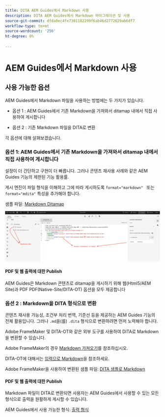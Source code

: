 ```yaml
---
title: DITA AEM Guides에서 Markdown 사용
description: DITA AEM Guides에서 Markdown 마이그레이션 및 사용
source-git-commit: dfda0ec4fe7301182299f6ab46d2772629ab6df7
workflow-type: tm+mt
source-wordcount: '256'
ht-degree: 0%

---
```


# AEM Guides에서 Markdown 사용

## 사용 가능한 옵션

AEM Guides에서 Markdown 파일을 사용하는 방법에는 두 가지가 있습니다.

- 옵션 1 : AEM Guides에서 기존 Markdown을 가져와서 ditamap 내에서 직접 사용하여 게시합니다

- 옵션 2 : 기존 Markdown 파일을 DITA로 변환

각 옵션에 대해 살펴보겠습니다.

### 옵션 1: AEM Guides에서 기존 Markdown을 가져와서 ditamap 내에서 직접 사용하여 게시합니다

설정이 더 간단하고 구현이 더 빠릅니다. 그러나 콘텐츠 재사용 사례와 같은 AEM Guides 기능의 제한된 기능 활용률.

게시 엔진이 파일 형식을 이해하고 그에 따라 게시하도록 `format="markdown" ` 또는 `format="mdita"` 특성을 추가해야 합니다.

샘플 파일: [Markdown Ditamap](https://acrobat.adobe.com/id/urn:aaid:sc:AP:da31137e-be84-44fb-8974-d038eeff0283)

![참조용 스크린샷](../../assets/authoring/markdown_map.png)


#### PDF 및 웹 출력에 대한 Publish

AEM Guides은 Markdown 콘텐츠로 ditamap을 게시하기 위해 웹(Html5/AEM Site)과 PDF PDF(Native-Site/DITA-OT) 옵션을 모두 제공합니다

### 옵션 2 : Markdown을 DITA 형식으로 변환

콘텐츠 재사용 가능성, 조건부 처리 번역, 기준선 등을 제공하는 AEM Guides 기능의 전체 활용입니다. 그러나 `.md`을(를) `.dita` 형식으로 변환하려면 먼저 노력해야 합니다.

Adobe FrameMaker 및 DITA-OT와 같은 외부 도구를 사용하여 DITA로 Markdown을 변환할 수 있습니다.


Adobe FrameMaker의 경우 [Markdown 가져오기](https://www.adobe.com/in/products/framemaker/features.html#import-markdown)를 참조하십시오.

DITA-OT에 대해서는 [입력으로 Markdown](https://www.dita-ot.org/dev/topics/markdown-input.html)을 참조하세요.

Adobe FrameMaker을 사용하여 변환된 샘플 파일: [DITA 샘플로 Markdown](https://acrobat.adobe.com/id/urn:aaid:sc:AP:874881f3-ba43-410c-abc6-2df899536d79)

#### PDF 및 웹 출력에 대한 Publish

Markdown 파일이 DITA로 변환되면 사용자는 AEM Guides에서 사용할 수 있는 모든 형식으로 출력을 원활하게 게시할 수 있습니다.

AEM Guides에서 사용 가능한 형식: [출력 형식](../../../../user-guide/generate-output-understand-presets.md)

